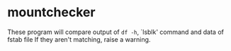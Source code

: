 mountchecker
=======
These program will compare output of `df -h`, `lsblk' command and data of fstab file
If they aren't matching, raise a warning.
